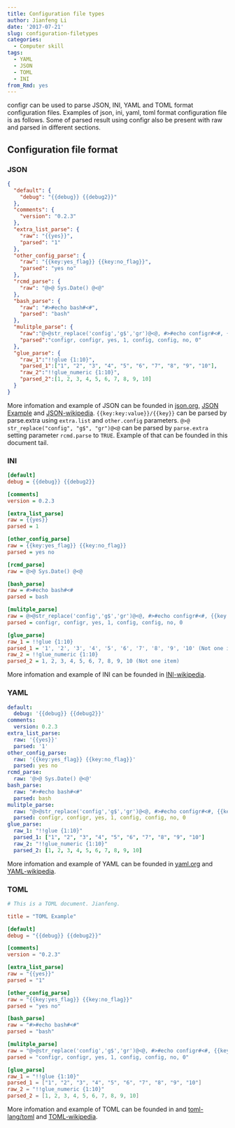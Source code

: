 ```yaml
---
title: Configuration file types
author: Jianfeng Li
date: '2017-07-21'
slug: configuration-filetypes
categories:
  - Computer skill
tags:
  - YAML
  - JSON
  - TOML
  - INI
from_Rmd: yes
---
```




configr can be used to parse JSON, INI, YAML and TOML format configuration files. Examples of json, ini, yaml, toml format configuration file is as follows. Some of parsed result using configr also be present with raw and parsed in different sections.

## Configuration file format

### JSON

``` json
{
  "default": {
    "debug": "{{debug}} {{debug2}}"
  },
  "comments": {
    "version": "0.2.3"
  },
  "extra_list_parse": {
    "raw": "{{yes}}",
    "parsed": "1"
  },
  "other_config_parse": {
    "raw": "{{key:yes_flag}} {{key:no_flag}}",
    "parsed": "yes no"
  },
  "rcmd_parse": {
    "raw": "@>@ Sys.Date() @<@"
  },
  "bash_parse": {
    "raw": "#>#echo bash#<#",
    "parsed": "bash"
  },
  "mulitple_parse": {
    "raw":"@>@str_replace('config','g$','gr')@<@, #>#echo configr#<#, {{key:yes_flag}}, {{yes}}, @>@str_replace('configr','r','')@<@, #># echo config#<#, {{key:no_flag}}, {{no}}",
    "parsed":"configr, configr, yes, 1, config, config, no, 0"
  },
  "glue_parse": {
    "raw_1":"!!glue {1:10}",
    "parsed_1":["1", "2", "3", "4", "5", "6", "7", "8", "9", "10"],
    "raw_2":"!!glue_numeric {1:10}",
    "parsed_2":[1, 2, 3, 4, 5, 6, 7, 8, 9, 10]
  }
}

```
More infomation and example of JSON can be founded in [json.org](http://www.json.org/), [JSON Example](http://www.json.org/example.html) and [JSON-wikipedia](https://en.wikipedia.org/wiki/JSON). `{{key:key:value}}/{{key}}` can be parsed by parse.extra using `extra.list` and `other.config` parameters. `@>@ str_replace("config", "g$", "gr")@<@` can be parsed by `parse.extra` setting parameter `rcmd.parse` to `TRUE`. Example of that can be founded in this document tail.

### INI
``` ini
[default]
debug = {{debug}} {{debug2}}

[comments]
version = 0.2.3

[extra_list_parse]
raw = {{yes}}
parsed = 1

[other_config_parse]
raw = {{key:yes_flag}} {{key:no_flag}}
parsed = yes no

[rcmd_parse]
raw = @>@ Sys.Date() @<@

[bash_parse]
raw = #>#echo bash#<#
parsed = bash

[mulitple_parse]
raw = @>@str_replace('config','g$','gr')@<@, #>#echo configr#<#, {{key:yes_flag}}, {{yes}}, @>@str_replace('configr','r','')@<@, #>#echo config#<#, {{key:no_flag}}, {{no}}
parsed = configr, configr, yes, 1, config, config, no, 0

[glue_parse]
raw_1 = !!glue {1:10}
parsed_1 = '1', '2', '3', '4', '5', '6', '7', '8', '9', '10' (Not one item)
raw_2 = !!glue_numeric {1:10}
parsed_2 = 1, 2, 3, 4, 5, 6, 7, 8, 9, 10 (Not one item)
```
More infomation and example of INI can be founded in [INI-wikipedia](https://en.wikipedia.org/wiki/INI_file).

### YAML
``` yaml
default:
  debug: '{{debug}} {{debug2}}'
comments:
  version: 0.2.3
extra_list_parse:
  raw: '{{yes}}'
  parsed: '1'
other_config_parse:
  raw: '{{key:yes_flag}} {{key:no_flag}}'
  parsed: yes no
rcmd_parse:
  raw: '@>@ Sys.Date() @<@'
bash_parse:
  raw: "#>#echo bash#<#"
  parsed: bash
mulitple_parse:
  raw: "@>@str_replace('config','g$','gr')@<@, #>#echo configr#<#, {{key:yes_flag}}, {{yes}}, @>@str_replace('configr','r','')@<@, #>#echo config#<#, {{key:no_flag}}, {{no}}"
  parsed: configr, configr, yes, 1, config, config, no, 0
glue_parse: 
  raw_1: "!!glue {1:10}"
  parsed_1: ["1", "2", "3", "4", "5", "6", "7", "8", "9", "10"]
  raw_2: "!!glue_numeric {1:10}"
  parsed_2: [1, 2, 3, 4, 5, 6, 7, 8, 9, 10]
```
More infomation and example of YAML can be founded in [yaml.org](http://www.yaml.org/) and [YAML-wikipedia](https://en.wikipedia.org/wiki/YAML).

### TOML
``` toml
# This is a TOML document. Jianfeng.

title = "TOML Example"

[default]
debug = "{{debug}} {{debug2}}"

[comments]
version = "0.2.3"

[extra_list_parse]
raw = "{{yes}}"
parsed = "1"

[other_config_parse]
raw = "{{key:yes_flag}} {{key:no_flag}}"
parsed = "yes no"

[bash_parse]
raw = "#>#echo bash#<#"
parsed = "bash"

[mulitple_parse]
raw = "@>@str_replace('config','g$','gr')@<@, #>#echo configr#<#, {{key:yes_flag}}, {{yes}}, @>@str_replace('configr','r','')@<@, #>#echo config#<#, {{key:no_flag}}, {{no}}"
parsed = "configr, configr, yes, 1, config, config, no, 0"

[glue_parse]
raw_1 = "!!glue {1:10}"
parsed_1 = ["1", "2", "3", "4", "5", "6", "7", "8", "9", "10"]
raw_2 = "!!glue_numeric {1:10}"
parsed_2 = [1, 2, 3, 4, 5, 6, 7, 8, 9, 10]
```
More infomation and example of TOML can be founded in and [toml-lang/toml](https://github.com/toml-lang/toml) and [TOML-wikipedia](https://en.wikipedia.org/wiki/TOML).
